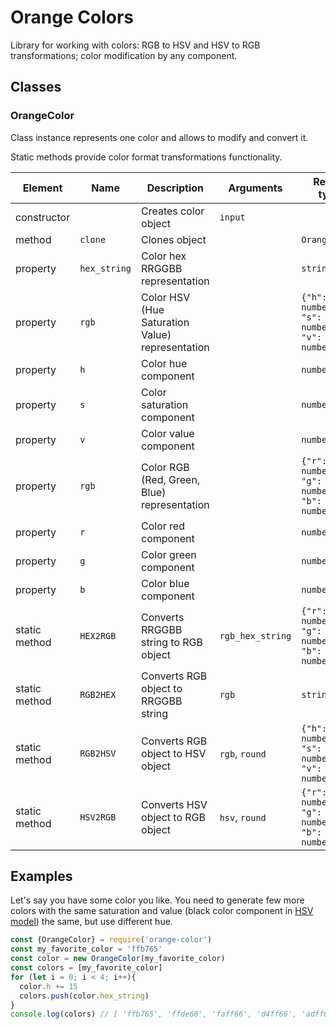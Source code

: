 # Orange Colors

Library for working with colors: RGB to HSV and HSV to RGB transformations; color modification by any component. 

## Classes

### OrangeColor

Class instance represents one color and allows to modify and convert it.

Static methods provide color format transformations functionality.
 
| Element | Name | Description | Arguments | Return type |
|---|---|---|---|---|
| constructor |  | Creates color object | `input` |  |
| method | `clone` | Clones object |  | `OrangeColor` |
| property | `hex_string` | Color hex RRGGBB representation |  | `string` |
| property | `rgb` | Color HSV (Hue Saturation Value) representation |  | `{"h": number, "s": number, "v": number}` |
| property | `h` | Color hue component |  | `number` |
| property | `s` | Color saturation component |  | `number` |
| property | `v` | Color value component |  | `number` |
| property | `rgb` | Color RGB (Red, Green, Blue) representation |  | `{"r": number, "g": number, "b": number}` |
| property | `r` | Color red component |  | `number` |
| property | `g` | Color green component |  | `number` |
| property | `b` | Color blue component |  | `number` |
| static method | `HEX2RGB` | Converts RRGGBB string to RGB object | `rgb_hex_string` | `{"r": number, "g": number, "b": number}` |
| static method | `RGB2HEX` | Converts RGB object to RRGGBB string | `rgb` | `string` |
| static method | `RGB2HSV` | Converts RGB object to HSV object | `rgb`, `round` | `{"h": number, "s": number, "v": number}` |
| static method | `HSV2RGB` | Converts HSV object to RGB object | `hsv`, `round` | `{"r": number, "g": number, "b": number}` |

## Examples

Let's say you have some color you like. You need to generate few more colors with the same saturation and value (black color component in [HSV model](https://en.wikipedia.org/wiki/HSL_and_HSV)) the same, but use different hue.

```javascript
const {OrangeColor} = require('orange-color')
const my_favorite_color = 'ffb765' 
const color = new OrangeColor(my_favorite_color)
const colors = [my_favorite_color]
for (let i = 0; i < 4; i++){
  color.h += 15
  colors.push(color.hex_string)
}
console.log(colors) // [ 'ffb765', 'ffde66', 'faff66', 'd4ff66', 'adff66' ]
```
